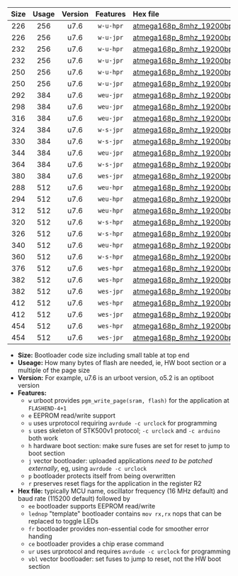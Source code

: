 |Size|Usage|Version|Features|Hex file|
|:-:|:-:|:-:|:-:|:--|
|226|256|u7.6|`w-u-hpr`|[atmega168p_8mhz_19200bps_ur.hex](https://raw.githubusercontent.com/stefanrueger/urboot/main//atmega168p_8mhz_19200bps_ur.hex)|
|226|256|u7.6|`w-u-jpr`|[atmega168p_8mhz_19200bps_ur_vbl.hex](https://raw.githubusercontent.com/stefanrueger/urboot/main//atmega168p_8mhz_19200bps_ur_vbl.hex)|
|232|256|u7.6|`w-u-hpr`|[atmega168p_8mhz_19200bps_lednop_ur.hex](https://raw.githubusercontent.com/stefanrueger/urboot/main//atmega168p_8mhz_19200bps_lednop_ur.hex)|
|232|256|u7.6|`w-u-jpr`|[atmega168p_8mhz_19200bps_lednop_ur_vbl.hex](https://raw.githubusercontent.com/stefanrueger/urboot/main//atmega168p_8mhz_19200bps_lednop_ur_vbl.hex)|
|250|256|u7.6|`w-u-hpr`|[atmega168p_8mhz_19200bps_lednop_fr_ur.hex](https://raw.githubusercontent.com/stefanrueger/urboot/main//atmega168p_8mhz_19200bps_lednop_fr_ur.hex)|
|250|256|u7.6|`w-u-jpr`|[atmega168p_8mhz_19200bps_lednop_fr_ur_vbl.hex](https://raw.githubusercontent.com/stefanrueger/urboot/main//atmega168p_8mhz_19200bps_lednop_fr_ur_vbl.hex)|
|292|384|u7.6|`weu-jpr`|[atmega168p_8mhz_19200bps_ee_ur_vbl.hex](https://raw.githubusercontent.com/stefanrueger/urboot/main//atmega168p_8mhz_19200bps_ee_ur_vbl.hex)|
|298|384|u7.6|`weu-jpr`|[atmega168p_8mhz_19200bps_ee_lednop_ur_vbl.hex](https://raw.githubusercontent.com/stefanrueger/urboot/main//atmega168p_8mhz_19200bps_ee_lednop_ur_vbl.hex)|
|316|384|u7.6|`weu-jpr`|[atmega168p_8mhz_19200bps_ee_lednop_fr_ur_vbl.hex](https://raw.githubusercontent.com/stefanrueger/urboot/main//atmega168p_8mhz_19200bps_ee_lednop_fr_ur_vbl.hex)|
|324|384|u7.6|`w-s-jpr`|[atmega168p_8mhz_19200bps_vbl.hex](https://raw.githubusercontent.com/stefanrueger/urboot/main//atmega168p_8mhz_19200bps_vbl.hex)|
|330|384|u7.6|`w-s-jpr`|[atmega168p_8mhz_19200bps_lednop_vbl.hex](https://raw.githubusercontent.com/stefanrueger/urboot/main//atmega168p_8mhz_19200bps_lednop_vbl.hex)|
|344|384|u7.6|`weu-jpr`|[atmega168p_8mhz_19200bps_ee_lednop_fr_ce_ur_vbl.hex](https://raw.githubusercontent.com/stefanrueger/urboot/main//atmega168p_8mhz_19200bps_ee_lednop_fr_ce_ur_vbl.hex)|
|364|384|u7.6|`w-s-jpr`|[atmega168p_8mhz_19200bps_lednop_fr_vbl.hex](https://raw.githubusercontent.com/stefanrueger/urboot/main//atmega168p_8mhz_19200bps_lednop_fr_vbl.hex)|
|380|384|u7.6|`wes-jpr`|[atmega168p_8mhz_19200bps_ee_vbl.hex](https://raw.githubusercontent.com/stefanrueger/urboot/main//atmega168p_8mhz_19200bps_ee_vbl.hex)|
|288|512|u7.6|`weu-hpr`|[atmega168p_8mhz_19200bps_ee_ur.hex](https://raw.githubusercontent.com/stefanrueger/urboot/main//atmega168p_8mhz_19200bps_ee_ur.hex)|
|294|512|u7.6|`weu-hpr`|[atmega168p_8mhz_19200bps_ee_lednop_ur.hex](https://raw.githubusercontent.com/stefanrueger/urboot/main//atmega168p_8mhz_19200bps_ee_lednop_ur.hex)|
|312|512|u7.6|`weu-hpr`|[atmega168p_8mhz_19200bps_ee_lednop_fr_ur.hex](https://raw.githubusercontent.com/stefanrueger/urboot/main//atmega168p_8mhz_19200bps_ee_lednop_fr_ur.hex)|
|320|512|u7.6|`w-s-hpr`|[atmega168p_8mhz_19200bps.hex](https://raw.githubusercontent.com/stefanrueger/urboot/main//atmega168p_8mhz_19200bps.hex)|
|326|512|u7.6|`w-s-hpr`|[atmega168p_8mhz_19200bps_lednop.hex](https://raw.githubusercontent.com/stefanrueger/urboot/main//atmega168p_8mhz_19200bps_lednop.hex)|
|340|512|u7.6|`weu-hpr`|[atmega168p_8mhz_19200bps_ee_lednop_fr_ce_ur.hex](https://raw.githubusercontent.com/stefanrueger/urboot/main//atmega168p_8mhz_19200bps_ee_lednop_fr_ce_ur.hex)|
|360|512|u7.6|`w-s-hpr`|[atmega168p_8mhz_19200bps_lednop_fr.hex](https://raw.githubusercontent.com/stefanrueger/urboot/main//atmega168p_8mhz_19200bps_lednop_fr.hex)|
|376|512|u7.6|`wes-hpr`|[atmega168p_8mhz_19200bps_ee.hex](https://raw.githubusercontent.com/stefanrueger/urboot/main//atmega168p_8mhz_19200bps_ee.hex)|
|382|512|u7.6|`wes-hpr`|[atmega168p_8mhz_19200bps_ee_lednop.hex](https://raw.githubusercontent.com/stefanrueger/urboot/main//atmega168p_8mhz_19200bps_ee_lednop.hex)|
|382|512|u7.6|`wes-jpr`|[atmega168p_8mhz_19200bps_ee_lednop_vbl.hex](https://raw.githubusercontent.com/stefanrueger/urboot/main//atmega168p_8mhz_19200bps_ee_lednop_vbl.hex)|
|412|512|u7.6|`wes-hpr`|[atmega168p_8mhz_19200bps_ee_lednop_fr.hex](https://raw.githubusercontent.com/stefanrueger/urboot/main//atmega168p_8mhz_19200bps_ee_lednop_fr.hex)|
|412|512|u7.6|`wes-jpr`|[atmega168p_8mhz_19200bps_ee_lednop_fr_vbl.hex](https://raw.githubusercontent.com/stefanrueger/urboot/main//atmega168p_8mhz_19200bps_ee_lednop_fr_vbl.hex)|
|454|512|u7.6|`wes-hpr`|[atmega168p_8mhz_19200bps_ee_lednop_fr_ce.hex](https://raw.githubusercontent.com/stefanrueger/urboot/main//atmega168p_8mhz_19200bps_ee_lednop_fr_ce.hex)|
|454|512|u7.6|`wes-jpr`|[atmega168p_8mhz_19200bps_ee_lednop_fr_ce_vbl.hex](https://raw.githubusercontent.com/stefanrueger/urboot/main//atmega168p_8mhz_19200bps_ee_lednop_fr_ce_vbl.hex)|

- **Size:** Bootloader code size including small table at top end
- **Useage:** How many bytes of flash are needed, ie, HW boot section or a multiple of the page size
- **Version:** For example, u7.6 is an urboot version, o5.2 is an optiboot version
- **Features:**
  + `w` urboot provides `pgm_write_page(sram, flash)` for the application at `FLASHEND-4+1`
  + `e` EEPROM read/write support
  + `u` uses urprotocol requiring `avrdude -c urclock` for programming
  + `s` uses skeleton of STK500v1 protocol; `-c urclock` and `-c arduino` both work
  + `h` hardware boot section: make sure fuses are set for reset to jump to boot section
  + `j` vector bootloader: uploaded applications *need to be patched externally*, eg, using `avrdude -c urclock`
  + `p` bootloader protects itself from being overwritten
  + `r` preserves reset flags for the application in the register R2
- **Hex file:** typically MCU name, oscillator frequency (16 MHz default) and baud rate (115200 default) followed by
  + `ee` bootloader supports EEPROM read/write
  + `lednop` "template" bootloader contains `mov rx,rx` nops that can be replaced to toggle LEDs
  + `fr` bootloader provides non-essential code for smoother error handing
  + `ce` bootloader provides a chip erase command
  + `ur` uses urprotocol and requires `avrdude -c urclock` for programming
  + `vbl` vector bootloader: set fuses to jump to reset, not the HW boot section
